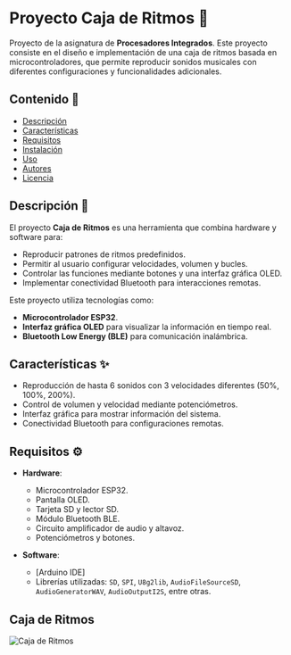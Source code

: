 # Proyecto Caja de Ritmos 🎵

Proyecto de la asignatura de **Procesadores Integrados**. Este proyecto consiste en el diseño e implementación de una caja de ritmos basada en microcontroladores, que permite reproducir sonidos musicales con diferentes configuraciones y funcionalidades adicionales.

## Contenido 📂

- [Descripción](#descripción)
- [Características](#características)
- [Requisitos](#requisitos)
- [Instalación](#instalación)
- [Uso](#uso)
- [Autores](#autores)
- [Licencia](#licencia)

## Descripción 📝

El proyecto **Caja de Ritmos** es una herramienta que combina hardware y software para:
- Reproducir patrones de ritmos predefinidos.
- Permitir al usuario configurar velocidades, volumen y bucles.
- Controlar las funciones mediante botones y una interfaz gráfica OLED.
- Implementar conectividad Bluetooth para interacciones remotas.

Este proyecto utiliza tecnologías como:
- **Microcontrolador ESP32**.
- **Interfaz gráfica OLED** para visualizar la información en tiempo real.
- **Bluetooth Low Energy (BLE)** para comunicación inalámbrica.

## Características ✨

- Reproducción de hasta 6 sonidos con 3 velocidades diferentes (50%, 100%, 200%).
- Control de volumen y velocidad mediante potenciómetros.
- Interfaz gráfica para mostrar información del sistema.
- Conectividad Bluetooth para configuraciones remotas.

## Requisitos ⚙️

- **Hardware**:
  - Microcontrolador ESP32.
  - Pantalla OLED.
  - Tarjeta SD y lector SD.
  - Módulo Bluetooth BLE.
  - Circuito amplificador de audio y altavoz.
  - Potenciómetros y botones.

- **Software**:
  - [Arduino IDE]
  - Librerías utilizadas: `SD`, `SPI`, `U8g2lib`, `AudioFileSourceSD`, `AudioGeneratorWAV`, `AudioOutputI2S`, entre otras.
 
## Caja de Ritmos
![Caja de Ritmos](https://github.com/user-attachments/assets/344cda45-be3a-4ed6-8814-b03a99a3c03b)
